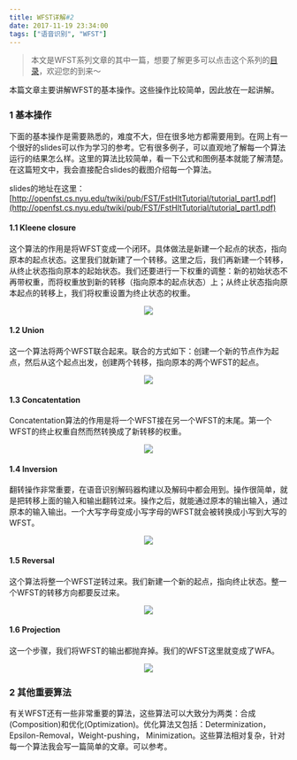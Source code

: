 ```yaml
---
title: WFST详解#2
date: 2017-11-19 23:34:00
tags: ["语音识别", "WFST"]
---
```


> 本文是WFST系列文章的其中一篇，想要了解更多可以点击这个系列的[目录](https://pages.harryfyodor.xyz/2017/12/10/wfst-catalogue/)，欢迎您的到来～

本篇文章主要讲解WFST的基本操作。这些操作比较简单，因此放在一起讲解。

### 1 基本操作

下面的基本操作是需要熟悉的，难度不大，但在很多地方都需要用到。在网上有一个很好的slides可以作为学习的参考。它有很多例子，可以直观地了解每一个算法运行的结果怎么样。这里的算法比较简单，看一下公式和图例基本就能了解清楚。在这篇短文中，我会直接配合slides的截图介绍每一个算法。

slides的地址在这里：[http://openfst.cs.nyu.edu/twiki/pub/FST/FstHltTutorial/tutorial_part1.pdf](http://openfst.cs.nyu.edu/twiki/pub/FST/FstHltTutorial/tutorial_part1.pdf)

#### 1.1 Kleene closure
这个算法的作用是将WFST变成一个闭环。具体做法是新建一个起点的状态，指向原本的起点状态。这里我们就新建了一个转移。这里之后，我们再新建一个转移，从终止状态指向原本的起始状态。我们还要进行一下权重的调整：新的初始状态不再带权重，而将权重放到新的转移（指向原本的起点状态）上；从终止状态指向原本起点的转移上，我们将权重设置为终止状态的权重。

<img src="closure.png" style="margin-left:50%;transform: translateX(-50%);">

#### 1.2 Union
这一个算法将两个WFST联合起来。联合的方式如下：创建一个新的节点作为起点，然后从这个起点出发，创建两个转移，指向原本的两个WFST的起点。

<img src="union.png" style="margin-left:50%;transform: translateX(-50%);">

#### 1.3 Concatentation
Concatentation算法的作用是将一个WFST接在另一个WFST的末尾。第一个WFST的终止权重自然而然转换成了新转移的权重。

<img src="concatenation.png" style="margin-left:50%;transform: translateX(-50%);">

#### 1.4 Inversion
翻转操作非常重要，在语音识别解码器构建以及解码中都会用到。操作很简单，就是把转移上面的输入和输出翻转过来。操作之后，就能通过原本的输出输入，通过原本的输入输出。一个大写字母变成小写字母的WFST就会被转换成小写到大写的WFST。

<img src="inversion.png" style="margin-left:50%;transform: translateX(-50%);">

#### 1.5 Reversal
这个算法将整一个WFST逆转过来。我们新建一个新的起点，指向终止状态。整一个WFST的转移方向都要反过来。

<img src="reversal.png" style="margin-left:50%;transform: translateX(-50%);">

#### 1.6 Projection
这一个步骤，我们将WFST的输出都抛弃掉。我们的WFST这里就变成了WFA。

<img src="projection.png" style="margin-left:50%;transform: translateX(-50%);">

### 2 其他重要算法
有关WFST还有一些非常重要的算法，这些算法可以大致分为两类：合成(Composition)和优化(Optimization)。优化算法又包括：Determinization，Epsilon-Removal，Weight-pushing， Minimization。这些算法相对复杂，针对每一个算法我会写一篇简单的文章。可以参考。